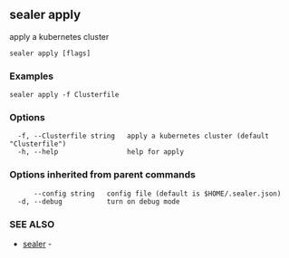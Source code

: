 ## sealer apply

apply a kubernetes cluster

```
sealer apply [flags]
```

### Examples

```
sealer apply -f Clusterfile
```

### Options

```
  -f, --Clusterfile string   apply a kubernetes cluster (default "Clusterfile")
  -h, --help                 help for apply
```

### Options inherited from parent commands

```
      --config string   config file (default is $HOME/.sealer.json)
  -d, --debug           turn on debug mode
```

### SEE ALSO

* [sealer](sealer.md)	 - 

